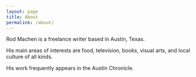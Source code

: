 ```yaml
---
layout: page
title: About
permalink: /about/
---
```


Rod Machen is a freelance writer based in Austin, Texas.

His main areas of interests are food, television, books, visual arts, and local culture of all kinds.

His work frequently appears in the Austin Chronicle.